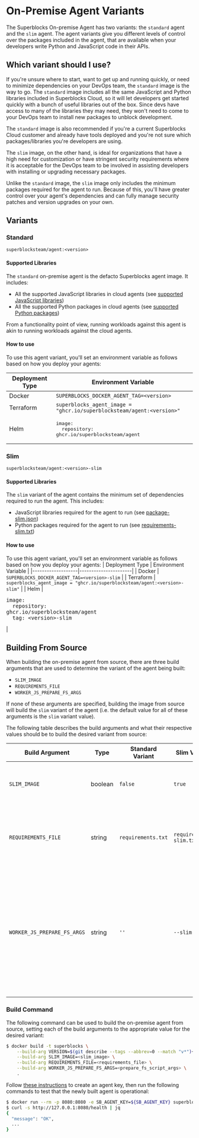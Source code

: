 # On-Premise Agent Variants
The Superblocks On-premise Agent has two variants: the `standard` agent and the `slim` agent. The agent variants give you different levels of control over the packages included in the agent, that are available when your developers write Python and JavaScript code in their APIs.

## Which variant should I use?

If you're unsure where to start, want to get up and running quickly, or need to minimize dependencies on your DevOps team, the `standard` image is the way to go. The `standard` image includes all the same JavaScript and Python libraries included in Superblocks Cloud, so it will let developers get started quickly with a bunch of useful libraries out of the box. Since devs have access to many of the libraries they may need, they won't need to come to your DevOps team to install new packages to unblock development.

The `standard` image is also recommended if you're a current Superblocks Cloud customer and already have tools deployed and you're not sure which packages/libraries you're developers are using.

The `slim` image, on the other hand, is ideal for organizations that have a high need for customization or have stringent security requirements where it is acceptable for the DevOps team to be involved in assisting developers with installing or upgrading necessary packages.

Unlike the `standard` image, the `slim` image only includes the minimum packages required for the agent to run. Because of this, you'll have greater control over your agent's dependencies and can fully manage security patches and version upgrades on your own.

## Variants
### Standard
```unset
superblocksteam/agent:<version>
```

#### Supported Libraries
The `standard` on-premise agent is the defacto Superblocks agent image. It includes:
* All the supported JavaScript libraries in cloud agents (see [supported JavaScript libraries](https://docs.superblocks.com/writing-code/backend-javascript#supported-libraries))
* All the supported Python packages in cloud agents (see [supported Python packages](https://docs.superblocks.com/writing-code/python#supported-libraries))

From a functionality point of view, running workloads against this agent is akin to running workloads against the cloud agents.

#### How to use

To use this agent variant, you'll set an environment variable as follows based on how you deploy your agents:

 | Deployment Type | Environment Variable |
 |-------------------|----------------------|
 | Docker  | `SUPERBLOCKS_DOCKER_AGENT_TAG=<version>` |
 | Terraform | `superblocks_agent_image = "ghcr.io/superblocksteam/agent:<version>"` |
 | Helm | <pre>image: <br>&emsp; repository: ghcr.io/superblocksteam/agent</pre> |


### Slim
```unset
superblocksteam/agent:<version>-slim
```

#### Supported Libraries
The `slim` variant of the agent contains the minimum set of dependencies required to run the agent. This includes:
* JavaScript libraries required for the agent to run (see [package-slim.json](../workers/javascript/packages/server/package-slim.json))
* Python packages required for the agent to run (see [requirements-slim.txt](../workers/python/requirements-slim.txt))

#### How to use

To use this agent variant, you'll set an environment variable as follows based on how you deploy your agents:
 | Deployment Type | Environment Variable |
 |-------------------|----------------------|
 | Docker  | `SUPERBLOCKS_DOCKER_AGENT_TAG=<version>-slim` |
 | Terraform | `superblocks_agent_image = "ghcr.io/superblocksteam/agent:<version>-slim"` |
 | Helm | <pre>image: <br>&emsp; repository: ghcr.io/superblocksteam/agent<br>&emsp; tag: \<version\>-slim</pre> |


## Building From Source
When building the on-premise agent from source, there are three build arguments that are used to determine the variant of the agent being built:
* `SLIM_IMAGE`
* `REQUIREMENTS_FILE`
* `WORKER_JS_PREPARE_FS_ARGS`

If none of these arguments are specified, building the image from source will build the `slim` variant of the agent (i.e. the default value for all of these arguments is the `slim` variant value).

The following table describes the build arguments and what their respective values should be to build the desired variant from source:

| Build Argument                    | Type    | Standard Variant                  | Slim Variant                           | Description |
| --------------------------------- | ------- | --------------------------------- | -------------------------------------- | ----------- |
| `SLIM_IMAGE`                      | boolean | `false`                           | `true`                                 | Sets `SUPERBLOCKS_SLIM_IMAGE` env var, which is used by the Python worker to determine which modules to import |
| `REQUIREMENTS_FILE`               | string  | `requirements.txt`                | `requirements-slim.txt`                | Specifies the path to the requirements file to use when installing dependencies for the Python worker (relative from the Python worker root i.e. `/app/worker.py/`) |
| `WORKER_JS_PREPARE_FS_ARGS`       | string  | `''`                              | `--slim`                               | Specifies the arguments for the JavaScript worker's "prepare filesystem" script. The `--slim` argument tells the build to prefer `package-slim.json` files over `package.json` files, when installing dependencies, if both are present in a package (no arguments/default value will tell the build to only use `package.json` files) |

### Build Command
The following command can be used to build the on-premise agent from source, setting each of the build arguments to the appropriate value for the desired variant:
```bash
$ docker build -t superblocks \
    --build-arg VERSION=$(git describe --tags --abbrev=0 --match "v*")+$(git describe --always --dirty) \
    --build-arg SLIM_IMAGE=<slim_image> \
    --build-arg REQUIREMENTS_FILE=<requirements_file> \
    --build-arg WORKER_JS_PREPARE_FS_ARGS=<prepare_fs_script_args> \
    .
```

Follow [these instructions](https://docs.superblocks.com/administration/security/access-tokens) to create an agent key, then run the following commands to test that the newly built agent is operational:
```bash
$ docker run --rm -p 8080:8080 -e SB_AGENT_KEY=${SB_AGENT_KEY} superblocks
$ curl -s http://127.0.0.1:8080/health | jq
{
  "message": "OK",
  ...
}
```
